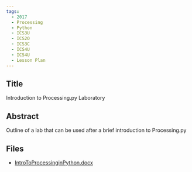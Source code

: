 ```yaml
---
tags:
  - 2017
  - Processing
  - Python
  - ICS3U
  - ICS2O
  - ICS3C
  - ICS4U
  - ICS4U
  - Lesson Plan
---
```

    
## Title

Introduction to Processing.py Laboratory

## Abstract

Outline of a lab that can be used after a brief introduction to Processing.py

## Files

- [IntroToProcessinginPython.docx](https://www.russellgordon.ca/acse/cemc-cse-resources/resources/2017/Wendy_Powley/IntroToProcessinginPython.docx)
